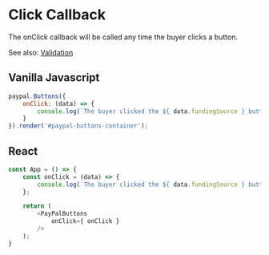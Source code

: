 # Click Callback

The onClick callback will be called any time the buyer clicks a button.

See also: [Validation](validation.md)

## Vanilla Javascript

```javascript
paypal.Buttons({
    onClick: (data) => {
        console.log(`The buyer clicked the ${ data.fundingSource } button`);
    }
}).render('#paypal-buttons-container');
```

## React

```javascript
const App = () => {
    const onClick = (data) => {
        console.log(`The buyer clicked the ${ data.fundingSource } button`);
    };

    return (
        <PayPalButtons
            onClick={ onClick }
        />
    );
}
```

